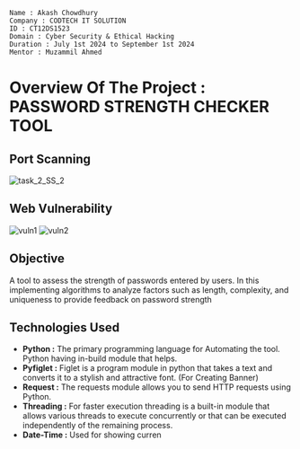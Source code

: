 ```
Name : Akash Chowdhury
Company : CODTECH IT SOLUTION
ID : CT12DS1523
Domain : Cyber Security & Ethical Hacking
Duration : July 1st 2024 to September 1st 2024
Mentor : Muzammil Ahmed
```
# Overview Of The Project : PASSWORD STRENGTH CHECKER TOOL
##  Port Scanning
![task_2_SS_2](https://github.com/user-attachments/assets/1e211e3e-3516-4daf-b187-bb67e7569a26)
##  Web Vulnerability
![vuln1](https://github.com/user-attachments/assets/3eb1c9f4-cc0a-40a4-a0fa-6ce5173937a5)
![vuln2](https://github.com/user-attachments/assets/0da13f04-00d2-43e2-a7b3-0869927cbe9c)
## Objective
A tool to assess the strength of passwords entered by users. In this implementing algorithms to analyze factors such as length, complexity, and uniqueness to provide feedback on password strength
## Technologies Used
- **Python :** The primary programming language for Automating the tool. Python having in-build module that helps.
- **Pyfiglet :** Figlet is a program module in python that takes a text and converts it to a stylish and attractive font. (For Creating Banner)
- **Request :** The requests module allows you to send HTTP requests using Python.
- **Threading :** For faster execution threading is a built-in module that allows various threads to execute concurrently or that can be executed independently of the remaining process.
- **Date-Time :** Used for showing curren

